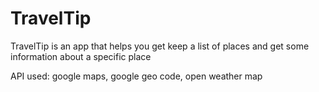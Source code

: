 # TravelTip
TravelTip is an app that helps you get keep a list of places and get some information about a specific place

API used: google maps, google geo code, open weather map
